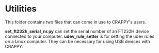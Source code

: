 Utilities
=========

This folder contains two files that can come in use to CRAPPY's users.

**set_ft232h_serial_nr.py** can set the serial number of an FT232H device
connected to your computer.
**udev_rule_setter** is for setting the udev rules on a Linux computer. They 
can be necessary for using USB devices with CRAPPY.
